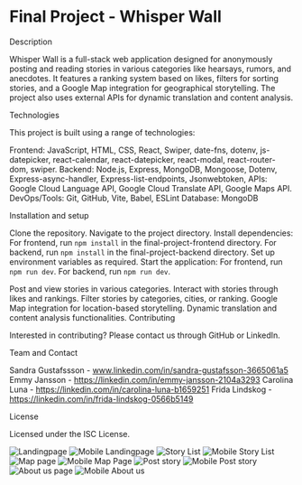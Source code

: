 # Final Project - Whisper Wall

Description

Whisper Wall is a full-stack web application designed for anonymously posting and reading stories in various categories like hearsays, rumors, and anecdotes. It features a ranking system based on likes, filters for sorting stories, and a Google Map integration for geographical storytelling. The project also uses external APIs for dynamic translation and content analysis.

Technologies

This project is built using a range of technologies:

Frontend: JavaScript, HTML, CSS, React, Swiper, date-fns, dotenv, js-datepicker, react-calendar, react-datepicker, react-modal, react-router-dom, swiper.
Backend: Node.js, Express, MongoDB, Mongoose, Dotenv, Express-async-handler, Express-list-endpoints, Jsonwebtoken,
APIs: Google Cloud Language API, Google Cloud Translate API, Google Maps API.
DevOps/Tools: Git, GitHub, Vite, Babel, ESLint
Database: MongoDB

Installation and setup

Clone the repository.
Navigate to the project directory.
Install dependencies:
For frontend, run `npm install` in the final-project-frontend directory.
For backend, run `npm install` in the final-project-backend directory.
Set up environment variables as required.
Start the application:
For frontend, run `npm run dev`.
For backend, run `npm run dev`.

Post and view stories in various categories.
Interact with stories through likes and rankings.
Filter stories by categories, cities, or ranking.
Google Map integration for location-based storytelling.
Dynamic translation and content analysis functionalities.
Contributing

Interested in contributing? Please contact us through GitHub or LinkedIn.

Team and Contact

Sandra Gustafssson - www.linkedin.com/in/sandra-gustafsson-3665061a5
Emmy Jansson - https://linkedin.com/in/emmy-jansson-2104a3293
Carolina Luna - https://linkedin.com/in/carolina-luna-b1659251
Frida Lindskog - https://linkedin.com/in/frida-lindskog-0566b5149

License

Licensed under the ISC License.

![Landingpage](landingPage.png)
![Mobile Landingpage](mobileLandingPage.png)
![Story List](storyList.png)
![Mobile Story List](mobileStoryList.png)
![Map page](mapPage.png)
![Mobile Map Page](mobileMapPage.png)
![Post story](postStoryPage.png)
![Mobile Post story](mobilePostStory.png)
![About us page](aboutUsPage.png)
![Mobile About us](mobileAboutUs.png)
